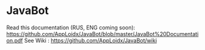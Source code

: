 # JavaBot
Read this documentation (RUS, ENG coming soon): https://github.com/AppLoidx/JavaBot/blob/master/JavaBot%20Documentation.pdf
See Wiki : https://github.com/AppLoidx/JavaBot/wiki
